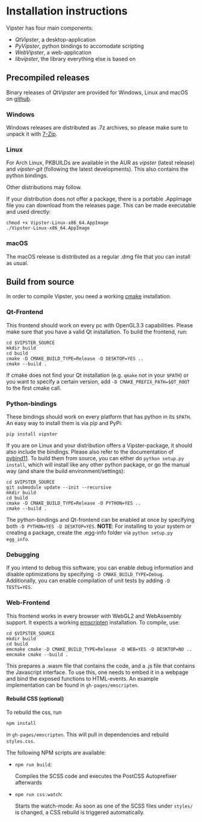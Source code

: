 # Installation instructions

Vipster has four main components:
- *QtVipster*, a desktop-application
- *PyVipster*, python bindings to accomodate scripting
- *WebVipster*, a web-application
- *libvipster*, the library everything else is based on

## Precompiled releases

Binary releases of *QtVipster* are provided for Windows, Linux and macOS on [github](https://github.com/sgsaenger/vipster/releases).

### Windows

Windows releases are distributed as .7z archives, so please make sure to unpack it with [7-Zip](https://7-zip.org).

### Linux

For Arch Linux, PKBUILDs are available in the AUR as *vipster* (latest release) and *vipster-git* (following the latest developments).
This also contains the python bindings.

Other distributions may follow.

If your distribution does not offer a package, there is a portable .AppImage file you can download from the releases page. This can be made executable and used directly:
```
chmod +x Vipster-Linux-x86_64.AppImage
./Vipster-Linux-x86_64.AppImage
```

### macOS

The macOS release is distributed as a regular .dmg file that you can install as usual.

## Build from source

In order to compile Vipster, you need a working [cmake](https://cmake.org) installation.

### Qt-Frontend

This frontend should work on every pc with OpenGL3.3 capabilities.
Please make sure that you have a valid Qt installation.
To build the frontend, run:

```
cd $VIPSTER_SOURCE
mkdir build
cd build
cmake -D CMAKE_BUILD_TYPE=Release -D DESKTOP=YES ..
cmake --build .
```

If cmake does not find your Qt installation (e.g. `qmake` not in your `$PATH`) or you want to specify a certain version,
add `-D CMAKE_PREFIX_PATH=$QT_ROOT` to the first cmake call.

### Python-bindings

These bindings should work on every platform that has python in its `$PATH`.
An easy way to install them is via pip and PyPi:
```
pip install vipster
```

If you are on Linux and your distribution offers a Vipster-package, it should also include the bindings.
Please also refer to the documentation of [pybind11](https://github.com/pybind/pybind11).
To build them from source, you can either do `python setup.py install`, which will install like any other python package, or go the manual way (and share the build environment/settings):

```
cd $VIPSTER_SOURCE
git submodule update --init --recursive
mkdir build
cd build
cmake -D CMAKE_BUILD_TYPE=Release -D PYTHON=YES ..
cmake --build .
```

The python-bindings and Qt-frontend can be enabled at once by specifying both `-D PYTHON=YES -D DESKTOP=YES`.
**NOTE**: For installing to your system or creating a package, create the .egg-info folder via `python setup.py egg_info`.

### Debugging

If you intend to debug this software, you can enable debug information and disable optimizations by specifying `-D CMAKE_BUILD_TYPE=Debug`.
Additionally, you can enable compilation of unit tests by adding `-D TESTS=YES`.

### Web-Frontend

This frontend works in every browser with WebGL2 and WebAssembly support.
It expects a working [emscripten](http://kripken.github.io/emscripten-site) installation.
To compile, use:
```
cd $VIPSTER_SOURCE
mkdir build
cd build
emcmake cmake -D CMAKE_BUILD_TYPE=Release -D WEB=YES -D DESKTOP=NO ..
emcmake cmake --build .
```

This prepares a .wasm file that contains the code, and a .js file that contains the Javascript interface.
To use this, one needs to embed it in a webpage and bind the exposed functions to HTML-events.
An example implementation can be found in `gh-pages/emscripten`.

#### Rebuild CSS (optional)

To rebuild the css, run
```
npm install
```
in `gh-pages/emscripten`. This will pull in dependencies and rebuild `styles.css`.

The following NPM scripts are available:

* `npm run build`:

    Compiles the SCSS code and executes the PostCSS Autoprefixer afterwards

* `npm run css:watch`:

    Starts the watch-mode: As soon as one of the SCSS files under `styles/` is changed, a CSS rebuild is triggered automatically.
